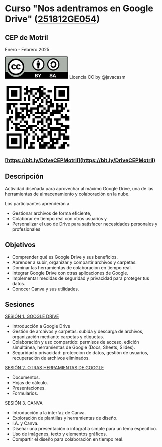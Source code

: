 # Curso **"Nos adentramos en Google Drive"** ([251812GE054](https://www.juntadeandalucia.es/educacion/secretariavirtual/consultaCEP/actividad/251812GE054/))

## CEP de Motril 

Enero - Febrero 2025

![](./images/Licencia_CC_peque.png) Licencia CC by @javacasm

![](./images/qt_curso_drive_motril.png)
### [https://bit.ly/DriveCEPMotril](https://bit.ly/DriveCEPMotril)
## Descripción

Actividad  diseñada para aprovechar al máximo Google Drive, una de las herramientas de almacenamiento y colaboración en la nube. 

Los participantes aprenderán a 
* Gestionar archivos de forma eficiente, 
* Colaborar en tiempo real con otros usuarios y 
* Personalizar el uso de Drive para satisfacer necesidades personales y profesionales

## Objetivos

- Comprender qué es Google Drive y sus beneficios.
- Aprender a subir, organizar y compartir archivos y carpetas.
- Dominar las herramientas de colaboración en tiempo real.
- Integrar Google Drive con otras aplicaciones de Google.    
- Implementar medidas de seguridad y privacidad para proteger tus datos.
- Conocer Canva y sus utilidades.

## Sesiones

[SESIÓN 1. GOOGLE DRIVE](Drive%20-%20Motril/GoogleDrive25/Sesión%201.md)

- Introducción a Google Drive
- Gestión de archivos y carpetas: subida y descarga de archivos, organización mediante carpetas y etiquetas.
- Colaboración y uso compartido: permisos de acceso, edición simultánea, herramientas de Google (Docs, Sheets, Slides).
- Seguridad y privacidad: protección de datos, gestión de usuarios, recuperación de archivos eliminados.

[SESIÓN 2. OTRAS HERRAMIENTAS DE GOOGLE](./Sesión%202.md)

- Documentos.
- Hojas de cálculo.
- Presentaciones.
- Formularios.
  
SESIÓN 3. CANVA

- Introducción a la interfaz de Canva.
- Exploración de plantillas y herramientas de diseño.
- I.A. y Canva.
- Diseñar una presentación o infografía simple para un tema específico.
- Uso de imágenes, texto y elementos gráficos.
- Compartir el diseño para colaboración en tiempo real.